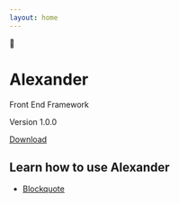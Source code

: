 ```yaml
---
layout: home
---
```


<div class="home-intro">
    <div class="emoji">🧭</div>
    <h1 class="title">Alexander</h1>
    <p class="subhead">Front End Framework</p>
    <div class="get">
        <p class="version">Version 1.0.0</p>
        <p class="download"><a href="/alexander/dist/css/alexander.css">Download</a></p>
    </div>
</div>

<div class="home-docs">
    <h2>Learn how to use Alexander</h2>
    <ul>
        <li><a href="examples/blockquote">Blockquote</a></li>
    </ul>
</div>